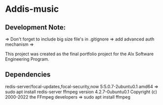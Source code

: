 # Addis-music

## Development Note:
=> Don't forget to include big size file's in .gitignore
=>              add advanced auth mechanism
=> 


This project was created as the final portfolio project for the Alx Software Engineering Program.


## Dependencies
redis-server/focal-updates,focal-security,now 5:5.0.7-2ubuntu0.1 amd64
    => sudo apt install redis-server
ffmpeg version 4.2.7-0ubuntu0.1 Copyright (c) 2000-2022 the FFmpeg developers
    => sudo apt install ffmpeg


